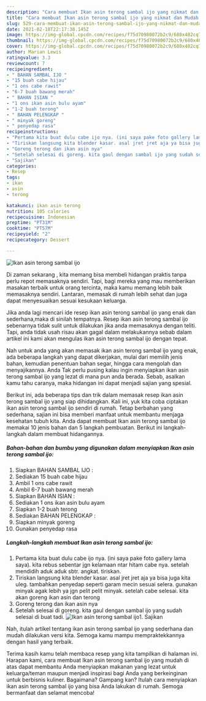 ```yaml
---
description: "Cara membuat Ikan asin terong sambal ijo yang nikmat dan Mudah Dibuat"
title: "Cara membuat Ikan asin terong sambal ijo yang nikmat dan Mudah Dibuat"
slug: 529-cara-membuat-ikan-asin-terong-sambal-ijo-yang-nikmat-dan-mudah-dibuat
date: 2021-02-18T22:17:38.145Z
image: https://img-global.cpcdn.com/recipes/f75d70980072b2c9/680x482cq70/ikan-asin-terong-sambal-ijo-foto-resep-utama.jpg
thumbnail: https://img-global.cpcdn.com/recipes/f75d70980072b2c9/680x482cq70/ikan-asin-terong-sambal-ijo-foto-resep-utama.jpg
cover: https://img-global.cpcdn.com/recipes/f75d70980072b2c9/680x482cq70/ikan-asin-terong-sambal-ijo-foto-resep-utama.jpg
author: Marian Lewis
ratingvalue: 3.3
reviewcount: 7
recipeingredient:
- " BAHAN SAMBAL IJO "
- "15 buah cabe hijau"
- "1 ons cabe rawit"
- "6-7 buah bawang merah"
- " BAHAN ISIAN "
- "1 ons ikan asin bulu ayam"
- "1-2 buah terong"
- " BAHAN PELENGKAP "
- " minyak goreng"
- " penyedap rasa"
recipeinstructions:
- "Pertama kita buat dulu cabe ijo nya. (ini saya pake foto gallery lama saya). kita rebus sebentar jgn kelamaan ntar hitam cabe nya. setelah mendidih aduk aduk sbtr. angkat. tiriskan."
- "Tiriskan langsung kita blender kasar. asal jret jret aja ya bisa juga kita uleg. tambahkan penyedap seperti garam mecin sesuai selera. gunakan minyak agak lebih ya jgn pelit pelit minyak. setelah cabe selesai. kita akan goreng ikan asin dan terong"
- "Goreng terong dan ikan asin nya"
- "Setelah selesai di goreng. kita gaul dengan sambal ijo yang sudah selesai di buat tadi."
- "Sajikan"
categories:
- Resep
tags:
- ikan
- asin
- terong

katakunci: ikan asin terong 
nutrition: 105 calories
recipecuisine: Indonesian
preptime: "PT31M"
cooktime: "PT57M"
recipeyield: "2"
recipecategory: Dessert

---
```



![Ikan asin terong sambal ijo](https://img-global.cpcdn.com/recipes/f75d70980072b2c9/680x482cq70/ikan-asin-terong-sambal-ijo-foto-resep-utama.jpg)

Di zaman  sekarang , kita memang bisa membeli hidangan praktis tanpa perlu repot memasaknya sendiri. Tapi, bagi mereka yang mau memberikan masakan terbaik untuk orang tercinta, maka kamu memang lebih baik memasaknya sendiri. Lantaran, memasak di rumah lebih sehat dan juga dapat menyesuaikan sesuai kesukaan keluarga.

Jika anda lagi mencari ide resep ikan asin terong sambal ijo yang enak dan sederhana,maka di sinilah tempatnya. Resep ikan asin terong sambal ijo  sebenarnya tidak sulit untuk dilakukan jika anda memasaknya dengan teliti. Tapi, anda tidak usah risau akan gagal dalam melakukannya 
sebab dalam artikel ini kami akan mengulas ikan asin terong sambal ijo dengan tepat.  



Nah untuk anda yang akan memasak ikan asin terong sambal ijo yang enak, ada beberapa langkah yang dapat dikerjakan, mulai dari memilih jenis bahan, kemudian penentuan bahan segar, hingga cara mengolah dan menyajikannya. Anda Tak perlu pusing kalau ingin menyiapkan ikan asin terong sambal ijo yang lezat di mana pun anda berada. Sebab, asalkan kamu  tahu caranya, maka hidangan ini dapat menjadi sajian yang spesial.

Berikut ini, ada beberapa tips dan trik dalam memasak resep ikan asin terong sambal ijo yang siap dihidangkan. Kali ini, yuk kita coba ciptakan ikan asin terong sambal ijo sendiri di rumah. Tetap berbahan yang sederhana, sajian ini bisa memberi manfaat untuk membantu menjaga kesehatan tubuh kita. Anda dapat membuat Ikan asin terong sambal ijo memakai 10 jenis bahan dan 5 langkah pembuatan. Berikut ini langkah-langkah dalam membuat hidangannya.

<!--inarticleads1-->

##### Bahan-bahan dan bumbu yang digunakan dalam menyiapkan Ikan asin terong sambal ijo:

1. Siapkan  BAHAN SAMBAL IJO :
1. Sediakan 15 buah cabe hijau
1. Ambil 1 ons cabe rawit
1. Ambil 6-7 buah bawang merah
1. Siapkan  BAHAN ISIAN :
1. Sediakan 1 ons ikan asin bulu ayam
1. Siapkan 1-2 buah terong
1. Sediakan  BAHAN PELENGKAP :
1. Siapkan  minyak goreng
1. Gunakan  penyedap rasa




<!--inarticleads2-->

##### Langkah-langkah membuat Ikan asin terong sambal ijo:

1. Pertama kita buat dulu cabe ijo nya. (ini saya pake foto gallery lama saya). kita rebus sebentar jgn kelamaan ntar hitam cabe nya. setelah mendidih aduk aduk sbtr. angkat. tiriskan.
1. Tiriskan langsung kita blender kasar. asal jret jret aja ya bisa juga kita uleg. tambahkan penyedap seperti garam mecin sesuai selera. gunakan minyak agak lebih ya jgn pelit pelit minyak. setelah cabe selesai. kita akan goreng ikan asin dan terong
1. Goreng terong dan ikan asin nya
1. Setelah selesai di goreng. kita gaul dengan sambal ijo yang sudah selesai di buat tadi.
<img src="//assets-global.cpcdn.com/assets/icons/button_play-2c75c40dde080a61004c1f40b05d8f140eaff45d7e9e6481dc71c63d2e7c4909.png" alt="Ikan asin terong sambal ijo">1. Sajikan




Nah, itulah artikel tentang  ikan asin terong sambal ijo  yang sederhana dan mudah dilakukan versi kita. Semoga kamu mampu mempraktekkannya dengan hasil yang terbaik. 

Terima kasih kamu telah membaca resep yang kita tampilkan di halaman ini. Harapan kami, cara membuat  Ikan asin terong sambal ijo yang mudah di atas dapat membantu Anda menyiapkan makanan yang lezat untuk keluarga/teman maupun menjadi inspirasi bagi Anda yang berkeinginan untuk berbisnis kuliner. Bagaimana? Gampang kan? Itulah cara menyiapkan ikan asin terong sambal ijo yang bisa Anda lakukan di rumah. Semoga bermanfaat dan selamat mencoba!

